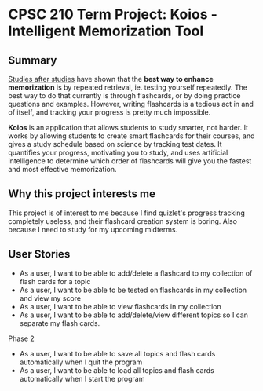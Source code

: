 
# CPSC 210 Term Project: Koios - Intelligent Memorization Tool
  
## Summary
[Studies after studies](https://www.sciencedaily.com/releases/2011/06/110615171410.htm) have shown that the **best way to enhance memorization** is by repeated retrieval, ie. testing yourself repeatedly. The best way to do that currently is through flashcards, or by doing practice questions and examples. However, writing flashcards is a tedious act in and of itself, and tracking your progress is pretty much impossible.

**Koios** is an application that allows students to study smarter, not harder. It works by allowing students to create smart flashcards for their courses, and gives a study schedule based on science by tracking test dates. It quantifies your progress, motivating you to study, and uses artificial intelligence to determine which order of flashcards will give you the fastest and most effective memorization.

## Why this project interests me
This project is of interest to me because I find quizlet's progress tracking completely useless, and their flashcard creation system is boring. Also because I need to study for my upcoming midterms.

## User Stories
- As a user, I want to be able to add/delete a flashcard to my collection of flash cards for a topic
- As a user, I want to be able to be tested on flashcards in my collection and view my score
- As a user, I want to be able to view flashcards in my collection
- As a user, I want to be able to add/delete/view different topics so I can separate my flash cards.

Phase 2
- As a user, I want to be able to save all topics and flash cards automatically when I quit the program
- As a user, I want to be able to load all topics and flash cards automatically when I start the program